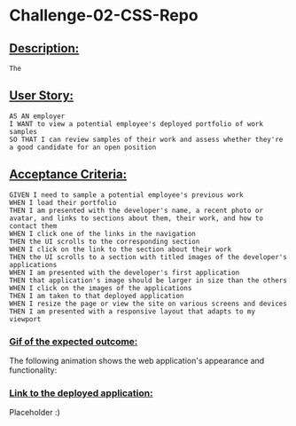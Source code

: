 # Challenge-02-CSS-Repo

## <ins>Description: </ins>
    The

## <ins>User Story: </ins>
```
AS AN employer
I WANT to view a potential employee's deployed portfolio of work samples
SO THAT I can review samples of their work and assess whether they're a good candidate for an open position
```

## <ins>Acceptance Criteria: </ins>
```
GIVEN I need to sample a potential employee's previous work
WHEN I load their portfolio
THEN I am presented with the developer's name, a recent photo or avatar, and links to sections about them, their work, and how to contact them
WHEN I click one of the links in the navigation
THEN the UI scrolls to the corresponding section
WHEN I click on the link to the section about their work
THEN the UI scrolls to a section with titled images of the developer's applications
WHEN I am presented with the developer's first application
THEN that application's image should be larger in size than the others
WHEN I click on the images of the applications
THEN I am taken to that deployed application
WHEN I resize the page or view the site on various screens and devices
THEN I am presented with a responsive layout that adapts to my viewport
```

### <ins>**Gif of the expected outcome:**</ins>
The following animation shows the web application's appearance and functionality:

### <ins>**Link to the deployed application:**</ins>
Placeholder :)